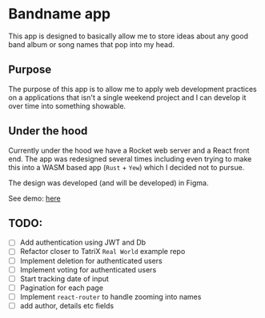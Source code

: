 # Bandname app

This app is designed to basically allow me to store ideas about any good band
album or song names that pop into my head.

## Purpose

The purpose of this app is to allow me to apply web development practices on a
applications that isn't a single weekend project and I can develop it over time
into something showable.

## Under the hood

Currently under the hood we have a Rocket web server and a React front end. The app
was redesigned several times including even trying to make this into a WASM based app
(`Rust` + `Yew`) which I decided not to pursue.

The design was developed (and will be developed) in Figma.

See demo: [here](https://a-bandn.herokuapp.com)

## TODO:

- [ ] Add authentication using JWT and Db
- [ ] Refactor closer to TatriX `Real World` example repo
- [ ] Implement deletion for authenticated users
- [ ] Implement voting for authenticated users
- [ ] Start tracking date of input
- [ ] Pagination for each page
- [ ] Implement `react-router` to handle zooming into names
- [ ] add author, details etc fields
